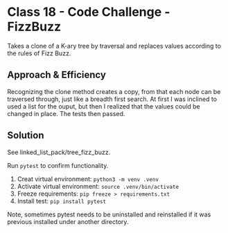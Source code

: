 # Class 18 - Code Challenge - FizzBuzz

Takes a clone of a K-ary tree by traversal and replaces values according to the rules of Fizz Buzz.

## Approach & Efficiency

Recognizing the clone method creates a copy, from that each node can be traversed through, just like a breadth first search. At first I was inclined to used a list for the ouput, but then I realized that the values could be changed in place. The tests then passed.

## Solution

See linked_list_pack/tree_fizz_buzz.

Run `pytest` to confirm functionality.

1. Creat virtual environment:  `python3 -m venv .venv`
2. Activate virtual environment: `source .venv/bin/activate`
3. Freeze requirements: `pip freeze > requirements.txt`
4. Install test: `pip install pytest`

Note, sometimes pytest needs to be uninstalled and reinstalled if it was previous installed under another directory.
